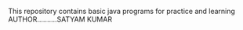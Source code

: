 This repository contains basic java programs
for practice and learning
AUTHOR..........SATYAM KUMAR

